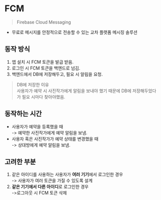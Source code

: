 # FCM
> Firebase Cloud Messaging
- 무료로 메시지를 안정적으로 전송할 수 있는 교차 플랫폼 메시징 솔루션

## 동작 방식
1. 앱 설치 시 FCM 토큰을 발급 받음.
2. 로그인 시 FCM 토큰을 백엔드로 넘김.
3. 백엔드에서 DB에 저장해두고, 필요 시 알림을 요청.
> DB에 저장한 이유<br>
사용자가 예약 시 사진작가에게 알림을 보내야 했기 때문에 DB에 저장해두었다가 필요 시마다 찾아야했음.

## 동작하는 시간
- 사용자가 예약을 등록했을 때<br>
    -> 예약한 사진작가에게 예약 알림을 보냄.
- 사용자 혹은 사진작가가 예약 상태를 변경했을 때<br>
    -> 상대방에게 예약 알림을 보냄.

## 고려한 부분
1. 같은 아이디를 사용하는 사용자가 **여러 기기**에서 로그인한 경우<br>
    -> 사용자가 여러 토큰을 가질 수 있도록 설계
2. **같은 기기에서 다른 아이디**로 로그인한 경우<br>
    ->로그아웃 시 FCM 토큰 삭제 